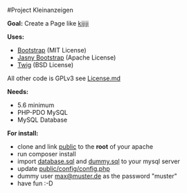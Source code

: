 #Project Kleinanzeigen

**Goal:** Create a Page like [kijiji](http://www.kijiji.com)

**Uses:**
* [Bootstrap](http://getbootstrap.com/) (MIT License)
* [Jasny Bootstrap](http://www.jasny.net/bootstrap/) (Apache License)
* [Twig](http://twig.sensiolabs.org/) (BSD License)

All other code is GPLv3 see [License.md](license.md)

**Needs:**
* 5.6 minimum
* PHP-PDO MySQL
* MySQL Database

**For install:**
* clone and link [public](public) to the **root** of your apache
* run composer install
* import [database.sql](database.sql) and [dummy.sql](dummy.sql) to your mysql server
* update [public/config/config.php](public/config/config.php)
* dummy user max@muster.de as the password "muster"
* have fun :-D
